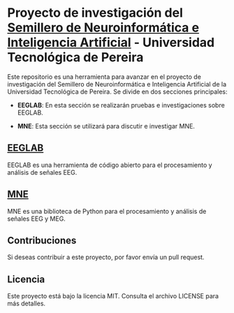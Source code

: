 # Proyecto de investigación del [Semillero de Neuroinformática e Inteligencia Artificial](https://academia.utp.edu.co/sneia) - Universidad Tecnológica de Pereira

Este repositorio es una herramienta para avanzar en el proyecto de investigación del Semillero de Neuroinformática e Inteligencia Artificial de la Universidad Tecnológica de Pereira. Se divide en dos secciones principales: 

- **EEGLAB**: En esta sección se realizarán pruebas e investigaciones sobre EEGLAB. 

- **MNE**: Esta sección se utilizará para discutir e investigar MNE. 

## [EEGLAB](https://sccn.ucsd.edu/eeglab/index.php)

EEGLAB es una herramienta de código abierto para el procesamiento y análisis de señales EEG. 


## [MNE](https://mne.tools/stable/index.html)

MNE es una biblioteca de Python para el procesamiento y análisis de señales EEG y MEG.

## Contribuciones

Si deseas contribuir a este proyecto, por favor envía un pull request. 

## Licencia

Este proyecto está bajo la licencia MIT. Consulta el archivo LICENSE para más detalles.
